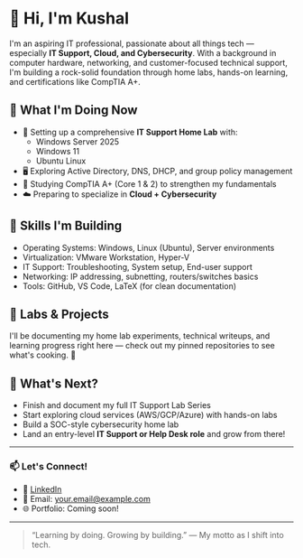 # 👋 Hi, I'm Kushal

I'm an aspiring IT professional, passionate about all things tech — especially **IT Support, Cloud, and Cybersecurity**. With a background in computer hardware, networking, and customer-focused technical support, I'm building a rock-solid foundation through home labs, hands-on learning, and certifications like CompTIA A+.

## 🚀 What I'm Doing Now

- 🔧 Setting up a comprehensive **IT Support Home Lab** with:
  - Windows Server 2025
  - Windows 11
  - Ubuntu Linux
- 🖥️ Exploring Active Directory, DNS, DHCP, and group policy management
- 📘 Studying CompTIA A+ (Core 1 & 2) to strengthen my fundamentals
- ☁️ Preparing to specialize in **Cloud + Cybersecurity**

## 🧠 Skills I'm Building

- Operating Systems: Windows, Linux (Ubuntu), Server environments
- Virtualization: VMware Workstation, Hyper-V
- IT Support: Troubleshooting, System setup, End-user support
- Networking: IP addressing, subnetting, routers/switches basics
- Tools: GitHub, VS Code, LaTeX (for clean documentation)

## 🔬 Labs & Projects

I'll be documenting my home lab experiments, technical writeups, and learning progress right here — check out my pinned repositories to see what's cooking. 🍳

## 🌱 What's Next?

- Finish and document my full IT Support Lab Series
- Start exploring cloud services (AWS/GCP/Azure) with hands-on labs
- Build a SOC-style cybersecurity home lab
- Land an entry-level **IT Support or Help Desk role** and grow from there!

---

### 📫 Let's Connect!

- 💼 [LinkedIn](https://www.linkedin.com/in/YOUR_LINKEDIN)  
- 📧 Email: your.email@example.com  
- 🌐 Portfolio: Coming soon!

---

> “Learning by doing. Growing by building.” — My motto as I shift into tech.

